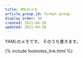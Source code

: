 ```yaml
---
title: XMLのメモ
article_group_id: format-group
display_order: 30
created: 2021-04-20
updated: 2021-04-20
---
```

YAMLのメモです。
そのうち書きます。

{% include footnotes_link.html %}
